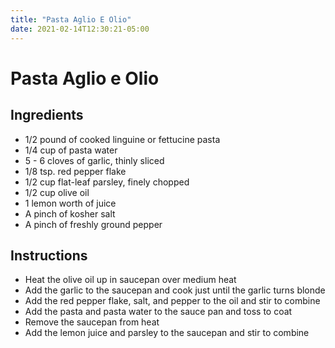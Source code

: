 ```yaml
---
title: "Pasta Aglio E Olio"
date: 2021-02-14T12:30:21-05:00
---
```


# Pasta Aglio e Olio

## Ingredients

- 1/2 pound of cooked linguine or fettucine pasta
- 1/4 cup of pasta water
- 5 - 6 cloves of garlic, thinly sliced
- 1/8 tsp. red pepper flake
- 1/2 cup flat-leaf parsley, finely chopped
- 1/2 cup olive oil
- 1 lemon worth of juice
- A pinch of kosher salt
- A pinch of freshly ground pepper

## Instructions

- Heat the olive oil up in saucepan over medium heat
- Add the garlic to the saucepan and cook just until the garlic turns blonde
- Add the red pepper flake, salt, and pepper to the oil and stir to combine
- Add the pasta and pasta water to the sauce pan and toss to coat
- Remove the saucepan from heat
- Add the lemon juice and parsley to the saucepan and stir to combine
